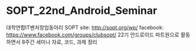 # SOPT_22nd_Android_Seminar
대학연합IT벤처창업동아리 SOPT
site: http://sopt.org/wp/
facebook: https://www.facebook.com/groups/clubsopt/
22기 안드로이드 파트원으로 활동하면서 8주간 세미나 자료, 코드, 과제 정리
